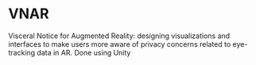 # VNAR
Visceral Notice for Augmented Reality: designing visualizations and interfaces to make users more aware of privacy concerns related to eye-tracking data in AR. Done using Unity
